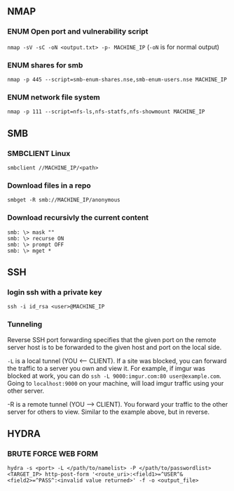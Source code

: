 ## NMAP
### ENUM Open port and vulnerability script
`nmap -sV -sC -oN <output.txt> -p- MACHINE_IP` (`-oN` is for normal output)
### ENUM shares for smb 
`nmap -p 445 --script=smb-enum-shares.nse,smb-enum-users.nse MACHINE_IP`
### ENUM network file system
`nmap -p 111 --script=nfs-ls,nfs-statfs,nfs-showmount MACHINE_IP`

## SMB
### SMBCLIENT Linux
`smbclient //MACHINE_IP/<path>`
### Download files in a repo
`smbget -R smb://MACHINE_IP/anonymous`
### Download recursivly the current content
```
smb: \> mask ""
smb: \> recurse ON
smb: \> prompt OFF
smb: \> mget *
```

## SSH
### login ssh with a private key
`ssh -i id_rsa <user>@MACHINE_IP`
### Tunneling
Reverse SSH port forwarding specifies that the given port on the remote server host is to be forwarded to the given host and port on the local side.

`-L` is a local tunnel (YOU <-- CLIENT). If a site was blocked, you can forward the traffic to a server you own and view it. For example, if imgur was blocked at work, you can do `ssh -L 9000:imgur.com:80 user@example.com`. Going to `localhost:9000` on your machine, will load imgur traffic using your other server.

-R is a remote tunnel (YOU --> CLIENT). You forward your traffic to the other server for others to view. Similar to the example above, but in reverse.

## HYDRA
### BRUTE FORCE WEB FORM
`hydra -s <port> -L </path/to/namelist> -P </path/to/passwordlist> <TARGET_IP> http-post-form '<route_uri>:<field1>=^USER^&<field2>=^PASS^:<invalid value returned>' -f -o <output_file>`
